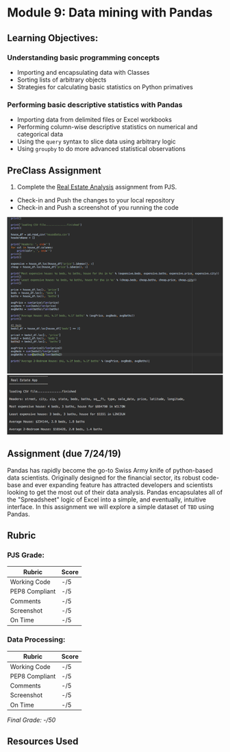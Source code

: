 # Module 9: Data mining with Pandas

## Learning Objectives:

### Understanding basic programming concepts
 - Importing and encapsulating data with Classes
 - Sorting lists of arbitrary objects
 - Strategies for calculating basic statistics on Python primatives

### Performing basic descriptive statistics with Pandas
 - Importing data from delimited files or Excel workbooks
 - Performing column-wise descriptive statistics on numerical and categorical data
 - Using the `query` syntax to slice data using arbitrary logic
 - Using `groupby` to do more advanced statistical observations
  
## PreClass Assignment

1. Complete the [Real Estate Analysis](https://github.com/biomed-bioinformatics-bootcamp/python-jumpstart-course-demos/tree/master/apps/09_real_estate_analyzer) assignment from PJS.
  - Check-in and Push the changes to your local repository
  - Check-in and Push a screenshot of you running the code
  
  ![Code](https://github.com/biomed-bioinformatics-bootcamp/bmes-t580-2019-coursework-soomin-e/blob/master/Module09/Real_estate_In_Progress.png?raw=true)
  ![CodeProgress](https://github.com/biomed-bioinformatics-bootcamp/bmes-t580-2019-coursework-soomin-e/blob/master/Module09/real_estate_code.png?raw=true)
 
## Assignment (due 7/24/19)

Pandas has rapidly become the go-to Swiss Army knife of python-based data scientists.
Originally designed for the financial sector, its robust code-base and ever expanding feature has attracted developers and scientists looking to get the most out of their data analysis.
Pandas encapsulates all of the "Spreadsheet" logic of Excel into a simple, and eventually, intuitive interface.
In this assignment we will explore a simple dataset of `TBD` using Pandas.

## Rubric

### PJS Grade:

|  Rubric        | Score | 
|----------------|-------|
| Working Code   |  -/5  |
| PEP8 Compliant |  -/5  |
| Comments       |  -/5  |
| Screenshot     |  -/5  |
| On Time        |  -/5  |

### Data Processing:

|  Rubric        | Score | 
|----------------|-------|
| Working Code   |  -/5  |
| PEP8 Compliant |  -/5  |
| Comments       |  -/5  |
| Screenshot     |  -/5  |
| On Time        |  -/5  |

*Final Grade: -/50*

## Resources Used

